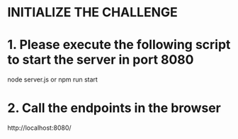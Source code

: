 # INITIALIZE THE CHALLENGE

# 1. Please execute the following script to start the server in port 8080
node server.js or npm run start

# 2. Call the endpoints in the browser

http://localhost:8080/